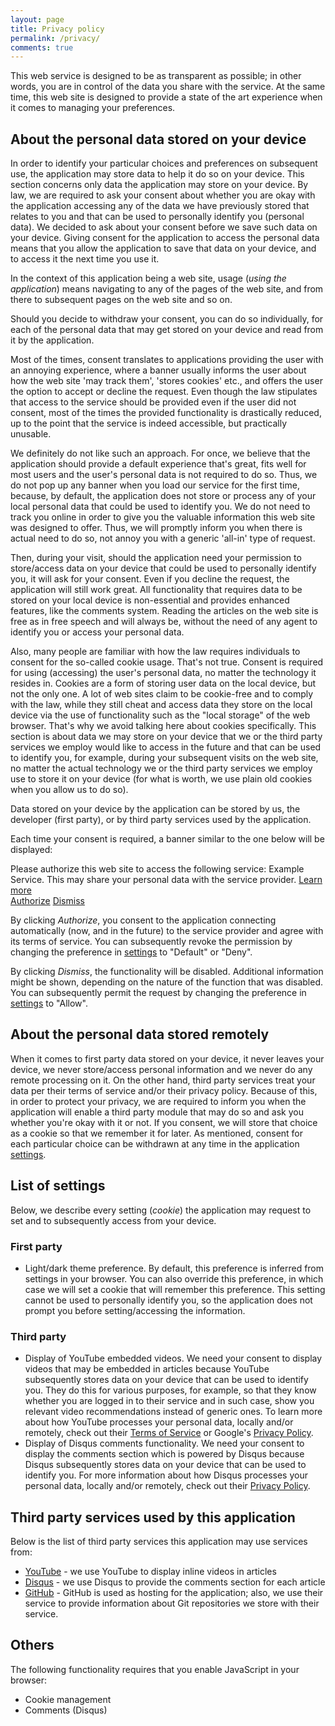 ```yaml
---
layout: page
title: Privacy policy
permalink: /privacy/
comments: true
---
```


This web service is designed to be as transparent as possible; in other words, you are in control of the data you share with the service. At the same time, this web site is designed to provide a state of the art experience when it comes to managing your preferences.

## About the personal data stored on your device

In order to identify your particular choices and preferences on subsequent use, the application may store data to help it do so on your device. This section concerns only data the application may store on your device. By law, we are required to ask your consent about whether you are okay with the application accessing any of the data we have previously stored that relates to you and that can be used to personally identify you (personal data). We decided to ask about your consent before we save such data on your device. Giving consent for the application to access the personal data means that you allow the application to save that data on your device, and to access it the next time you use it.

In the context of this application being a web site, usage (*using the application*) means navigating to any of the pages of the web site, and from there to subsequent pages on the web site and so on.

Should you decide to withdraw your consent, you can do so individually, for each of the personal data that may get stored on your device and read from it by the application.

Most of the times, consent translates to applications providing the user with an annoying experience, where a banner usually informs the user about how the web site 'may track them', 'stores cookies' etc., and offers the user the option to accept or decline the request. Even though the law stipulates that access to the service should be provided even if the user did not consent, most of the times the provided functionality is drastically reduced, up to the point that the service is indeed accessible, but practically unusable.

We definitely do not like such an approach. For once, we believe that the application should provide a default experience that's great, fits well for most users and the user's personal data is not required to do so. Thus, we do not pop up any banner when you load our service for the first time, because, by default, the application does not store or process any of your local personal data that could be used to identify you. We do not need to track you online in order to give you the valuable information this web site was designed to offer. Thus, we will promptly inform you when there is actual need to do so, not annoy you with a generic 'all-in' type of request.

Then, during your visit, should the application need your permission to store/access data on your device that could be used to personally identify you, it will ask for your consent. Even if you decline the request, the application will still work great. All functionality that requires data to be stored on your local device is non-essential and provides enhanced features, like the comments system. Reading the articles on the web site is free as in free speech and will always be, without the need of any agent to identify you or access your personal data.

Also, many people are familiar with how the law requires individuals to consent for the so-called cookie usage. That's not true. Consent is required for using (accessing) the user's personal data, no matter the technology it resides in. Cookies are a form of storing user data on the local device, but not the only one. A lot of web sites claim to be cookie-free and to comply with the law, while they still cheat and access data they store on the local device via the use of functionality such as the "local storage" of the web browser. That's why we avoid talking here about cookies specifically. This section is about data we may store on your device that we or the third party services we employ would like to access in the future and that can be used to identify you, for example, during your subsequent visits on the web site, no matter the actual technology we or the third party services we employ use to store it on your device (for what is worth, we use plain old cookies when you allow us to do so).

Data stored on your device by the application can be stored by us, the developer (first party), or by third party services used by the application.

Each time your consent is required, a banner similar to the one below will be displayed:

<p class="gdpr-banner">Please authorize this web site to access the following service: Example Service. This may share your personal data with the service provider. <a class="gdpr-a" href="/policy">Learn more</a><br><a href="#_____" onclick="" class="gdpr-a">Authorize</a> <a href="#_____" onclick="" class="gdpr-a">Dismiss</a></p>

By clicking *Authorize*, you consent to the application connecting automatically (now, and in the future) to the service provider and agree with its terms of service. You can subsequently revoke the permission by changing the preference in [settings](/settings) to "Default" or "Deny".

By clicking *Dismiss*, the functionality will be disabled. Additional information might be shown, depending on the nature of the function that was disabled. You can subsequently permit the request by changing the preference in [settings](/settings) to "Allow".

## About the personal data stored remotely

When it comes to first party data stored on your device, it never leaves your device, we never store/access personal information and we never do any remote processing on it. On the other hand, third party services treat your data per their terms of service and/or their privacy policy. Because of this, in order to protect your privacy, we are required to inform you when the application will enable a third party module that may do so and ask you whether you're okay with it or not. If you consent, we will store that choice as a cookie so that we remember it for later. As mentioned, consent for each particular choice can be withdrawn at any time in the application [settings](/settings).

## List of settings

Below, we describe every setting (*cookie*) the application may request to set and to subsequently access from your device.

### First party

* Light/dark theme preference. By default, this preference is inferred from settings in your browser. You can also override this preference, in which case we will set a cookie that will remember this preference. This setting cannot be used to personally identify you, so the application does not prompt you before setting/accessing the information.

### Third party

* Display of YouTube embedded videos. We need your consent to display videos that may be embedded in articles because YouTube subsequently stores data on your device that can be used to identify you. They do this for various purposes, for example, so that they know whether you are logged in to their service and in such case, show you relevant video recommendations instead of generic ones. To learn more about how YouTube processes your personal data, locally and/or remotely, check out their [Terms of Service](https://www.youtube.com/static?template=terms) or Google's [Privacy Policy](https://policies.google.com/privacy?hl=en-US).
* Display of Disqus comments functionality. We need your consent to display the comments section which is powered by Disqus because Disqus subsequently stores data on your device that can be used to identify you. For more information about how Disqus processes your personal data, locally and/or remotely, check out their [Privacy Policy](https://help.disqus.com/en/articles/1717103-disqus-privacy-policy).

## Third party services used by this application

Below is the list of third party services this application may use services from:

* [YouTube](https://youtube.com) - we use YouTube to display inline videos in articles
* [Disqus](https://disqus.com) - we use Disqus to provide the comments section for each article
* [GitHub](https://github.com) - GitHub is used as hosting for the application; also, we use their service to provide information about Git repositories we store with their service.

## Others

The following functionality requires that you enable JavaScript in your browser:

* Cookie management
* Comments (Disqus)
